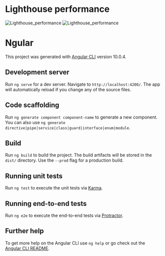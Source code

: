 # Lighthouse performance

![Lighthouse_performance](https://user-images.githubusercontent.com/30051235/89732304-69d2cd00-da6b-11ea-996d-83ac57afd861.png)
![Lighthouse_performance](https://user-images.githubusercontent.com/30051235/89732284-427c0000-da6b-11ea-9d8c-7455202c059d.png)

# Ngular

This project was generated with [Angular CLI](https://github.com/angular/angular-cli) version 10.0.4.

## Development server 

Run `ng serve` for a dev server. Navigate to `http://localhost:4200/`. The app will automatically reload if you change any of the source files.

## Code scaffolding

Run `ng generate component component-name` to generate a new component. You can also use `ng generate directive|pipe|service|class|guard|interface|enum|module`.

## Build

Run `ng build` to build the project. The build artifacts will be stored in the `dist/` directory. Use the `--prod` flag for a production build.

## Running unit tests

Run `ng test` to execute the unit tests via [Karma](https://karma-runner.github.io).

## Running end-to-end tests

Run `ng e2e` to execute the end-to-end tests via [Protractor](http://www.protractortest.org/).

## Further help

To get more help on the Angular CLI use `ng help` or go check out the [Angular CLI README](https://github.com/angular/angular-cli/blob/master/README.md).






